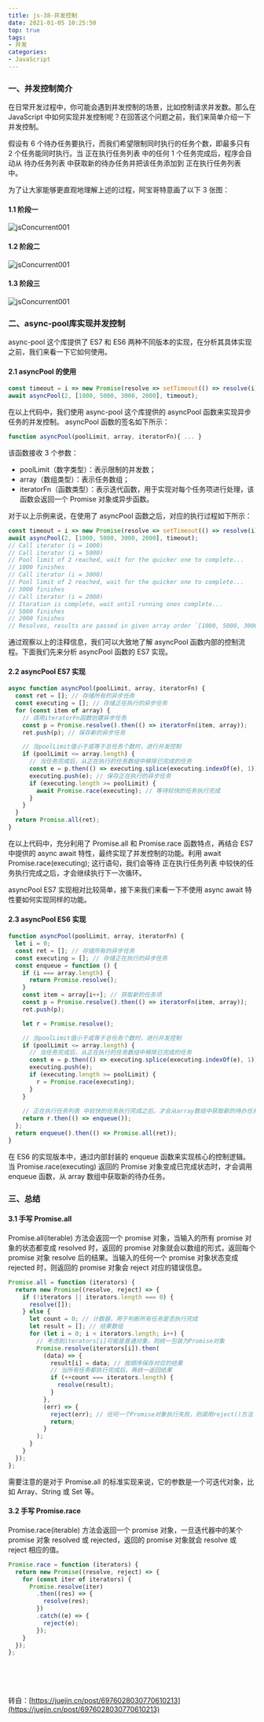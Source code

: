 ```yaml
---
title: js-38-并发控制
date: 2021-01-05 10:25:50
top: true
tags:
- 并发
categories:
- JavaScript
---
```

### 一、并发控制简介

在日常开发过程中，你可能会遇到并发控制的场景，比如控制请求并发数。那么在 JavaScript 中如何实现并发控制呢？在回答这个问题之前，我们来简单介绍一下并发控制。

假设有 6 个待办任务要执行，而我们希望限制同时执行的任务个数，即最多只有 2 个任务能同时执行。当 正在执行任务列表 中的任何 1 个任务完成后，程序会自动从 待办任务列表 中获取新的待办任务并把该任务添加到 正在执行任务列表 中。

为了让大家能够更直观地理解上述的过程，阿宝哥特意画了以下 3 张图：

#### 1.1 阶段一

![jsConcurrent001](http://alivnram-test.oss-cn-beijing.aliyuncs.com/alivnblog/jsConcurrent001.jpg)

#### 1.2 阶段二

![jsConcurrent001](http://alivnram-test.oss-cn-beijing.aliyuncs.com/alivnblog/jsConcurrent003.jpg)

#### 1.3 阶段三

![jsConcurrent001](http://alivnram-test.oss-cn-beijing.aliyuncs.com/alivnblog/jsConcurrent002.jpg)

### 二、async-pool库实现并发控制

async-pool 这个库提供了 ES7 和 ES6 两种不同版本的实现，在分析其具体实现之前，我们来看一下它如何使用。

#### 2.1 asyncPool 的使用

```js
const timeout = i => new Promise(resolve => setTimeout(() => resolve(i), i));
await asyncPool(2, [1000, 5000, 3000, 2000], timeout);
```

在以上代码中，我们使用 async-pool 这个库提供的 asyncPool 函数来实现异步任务的并发控制。 asyncPool 函数的签名如下所示：

```js
function asyncPool(poolLimit, array, iteratorFn){ ... }
```

该函数接收 3 个参数：

- poolLimit（数字类型）：表示限制的并发数；
- array（数组类型）：表示任务数组；
- iteratorFn（函数类型）：表示迭代函数，用于实现对每个任务项进行处理，该函数会返回一个 Promise 对象或异步函数。

对于以上示例来说，在使用了 asyncPool 函数之后，对应的执行过程如下所示：

```js
const timeout = i => new Promise(resolve => setTimeout(() => resolve(i), i));
await asyncPool(2, [1000, 5000, 3000, 2000], timeout);
// Call iterator (i = 1000)
// Call iterator (i = 5000)
// Pool limit of 2 reached, wait for the quicker one to complete...
// 1000 finishes
// Call iterator (i = 3000)
// Pool limit of 2 reached, wait for the quicker one to complete...
// 3000 finishes
// Call iterator (i = 2000)
// Itaration is complete, wait until running ones complete...
// 5000 finishes
// 2000 finishes
// Resolves, results are passed in given array order `[1000, 5000, 3000, 2000]`.
```

通过观察以上的注释信息，我们可以大致地了解 asyncPool 函数内部的控制流程。下面我们先来分析 asyncPool 函数的 ES7 实现。

#### 2.2 asyncPool ES7 实现

```js
async function asyncPool(poolLimit, array, iteratorFn) {
  const ret = []; // 存储所有的异步任务
  const executing = []; // 存储正在执行的异步任务
  for (const item of array) {
    // 调用iteratorFn函数创建异步任务
    const p = Promise.resolve().then(() => iteratorFn(item, array));
    ret.push(p); // 保存新的异步任务

    // 当poolLimit值小于或等于总任务个数时，进行并发控制
    if (poolLimit <= array.length) {
      // 当任务完成后，从正在执行的任务数组中移除已完成的任务
      const e = p.then(() => executing.splice(executing.indexOf(e), 1));
      executing.push(e); // 保存正在执行的异步任务
      if (executing.length >= poolLimit) {
        await Promise.race(executing); // 等待较快的任务执行完成
      }
    }
  }
  return Promise.all(ret);
}
```

在以上代码中，充分利用了 Promise.all 和 Promise.race 函数特点，再结合 ES7 中提供的 async await 特性，最终实现了并发控制的功能。利用 await Promise.race(executing); 这行语句，我们会等待 正在执行任务列表 中较快的任务执行完成之后，才会继续执行下一次循环。

asyncPool ES7 实现相对比较简单，接下来我们来看一下不使用 async await 特性要如何实现同样的功能。


#### 2.3 asyncPool ES6 实现

```js
function asyncPool(poolLimit, array, iteratorFn) {
  let i = 0;
  const ret = []; // 存储所有的异步任务
  const executing = []; // 存储正在执行的异步任务
  const enqueue = function () {
    if (i === array.length) {
      return Promise.resolve();
    }
    const item = array[i++]; // 获取新的任务项
    const p = Promise.resolve().then(() => iteratorFn(item, array));
    ret.push(p);

    let r = Promise.resolve();

    // 当poolLimit值小于或等于总任务个数时，进行并发控制
    if (poolLimit <= array.length) {
      // 当任务完成后，从正在执行的任务数组中移除已完成的任务
      const e = p.then(() => executing.splice(executing.indexOf(e), 1));
      executing.push(e);
      if (executing.length >= poolLimit) {
        r = Promise.race(executing); 
      }
    }
 
    // 正在执行任务列表 中较快的任务执行完成之后，才会从array数组中获取新的待办任务
    return r.then(() => enqueue());
  };
  return enqueue().then(() => Promise.all(ret));
}
```

在 ES6 的实现版本中，通过内部封装的 enqueue 函数来实现核心的控制逻辑。当 Promise.race(executing) 返回的 Promise 对象变成已完成状态时，才会调用 enqueue 函数，从 array 数组中获取新的待办任务。

### 三、总结

#### 3.1 手写 Promise.all

Promise.all(iterable) 方法会返回一个 promise 对象，当输入的所有 promise 对象的状态都变成 resolved 时，返回的 promise 对象就会以数组的形式，返回每个 promise 对象 resolve 后的结果。当输入的任何一个 promise 对象状态变成 rejected 时，则返回的 promise 对象会 reject 对应的错误信息。

```js
Promise.all = function (iterators) {
  return new Promise((resolve, reject) => {
    if (!iterators || iterators.length === 0) {
      resolve([]);
    } else {
      let count = 0; // 计数器，用于判断所有任务是否执行完成
      let result = []; // 结果数组
      for (let i = 0; i < iterators.length; i++) {
        // 考虑到iterators[i]可能是普通对象，则统一包装为Promise对象
        Promise.resolve(iterators[i]).then(
          (data) => {
            result[i] = data; // 按顺序保存对应的结果
            // 当所有任务都执行完成后，再统一返回结果
            if (++count === iterators.length) {
              resolve(result);
            }
          },
          (err) => {
            reject(err); // 任何一个Promise对象执行失败，则调用reject()方法
            return;
          }
        );
      }
    }
  });
};
```

需要注意的是对于 Promise.all 的标准实现来说，它的参数是一个可迭代对象，比如 Array、String 或 Set 等。

#### 3.2 手写 Promise.race

Promise.race(iterable) 方法会返回一个 promise 对象，一旦迭代器中的某个 promise 对象 resolved 或 rejected，返回的 promise 对象就会 resolve 或 reject 相应的值。

```js
Promise.race = function (iterators) {
  return new Promise((resolve, reject) => {
    for (const iter of iterators) {
      Promise.resolve(iter)
        .then((res) => {
          resolve(res);
        })
        .catch((e) => {
          reject(e);
        });
    }
  });
};
```

<br>
<br>
<br>

转自：[https://juejin.cn/post/6976028030770610213](https://juejin.cn/post/6976028030770610213)
